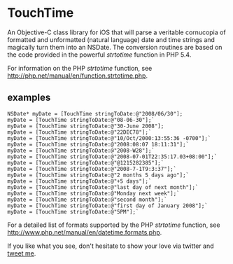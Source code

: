 # TouchTime

An Objective-C class library for iOS that will parse a veritable cornucopia of formatted and unformatted (natural language) date and time strings and magically turn them into an NSDate. The conversion routines are based on the code provided in the powerful _strtotime_ function in PHP 5.4.

For information on the PHP _strtotime_ function, see http://php.net/manual/en/function.strtotime.php.

## examples

    NSDate* myDate = [TouchTime stringToDate:@"2008/06/30"];
    myDate = [TouchTime stringToDate:@"08-06-30"];`
    myDate = [TouchTime stringToDate:@"30-June 2008"];
    myDate = [TouchTime stringToDate:@"22DEC78"];`
    myDate = [TouchTime stringToDate:@"10/Oct/2000:13:55:36 -0700"];`
    myDate = [TouchTime stringToDate:@"2008:08:07 18:11:31"];`
    myDate = [TouchTime stringToDate:@"2008-W28"];`
    myDate = [TouchTime stringToDate:@"2008-07-01T22:35:17.03+08:00"];`
    myDate = [TouchTime stringToDate:@"@1215282385"];`
    myDate = [TouchTime stringToDate:@"2008-7-1T9:3:37"];`
    myDate = [TouchTime stringToDate:@"2 months 5 days ago"];`
    myDate = [TouchTime stringToDate:@"+5 days"];`
    myDate = [TouchTime stringToDate:@"last day of next month"];`
    myDate = [TouchTime stringToDate:@"Monday next week"];`
    myDate = [TouchTime stringToDate:@"second month"];`
    myDate = [TouchTime stringToDate:@"first day of January 2008"];`
    myDate = [TouchTime stringToDate:@"5PM"];`

For a detailed list of formats supported by the PHP _strtotime_ function, see http://www.php.net/manual/en/datetime.formats.php.

If you like what you see, don't hesitate to show your love via twitter and [tweet me](https://twitter.com/jimheising).